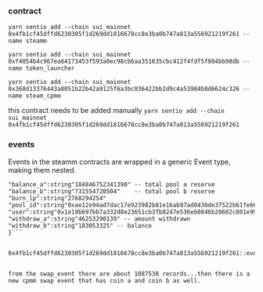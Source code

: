 ### contract
`yarn sentio add --chain sui_mainnet 0x4fb1cf45dffd6230305f1d269dd1816678cc8e3ba0b747a813a556921219f261 --name steamm`

`yarn sentio add --chain sui_mainnet 0xf4054b4c967ea64173453f593a0ec98cb6aa351635cbc412f4fdf5f804bb98db --name token_launcher`

`yarn sentio add --chain sui_mainnet 0x368d13376443a8051b22b42a9125f6a3bc836422bb2d9c4a53984b8d6624c326 --name steam_cpmm`

this contract needs to be added manually
`yarn sentio add --chain sui_mainnet 0x4fb1cf45dffd6230305f1d269dd1816678cc8e3ba0b747a813a556921219f261`


### events 

Events in the steamm contracts are wrapped in a generic Event type, making them nested. 


```"event":{7 items
"balance_a":string"184846752341390" -- total pool a reserve
"balance_b":string"731554720504"    -- total pool b reserve
"burn_lp":string"2768294254"
"pool_id":string"0xae12e94ad7dac17e923982b81e16ab97ad0436de37522b61fe66930968ad966b"
"user":string"0x1e19b697bb7a332d8e23651cb3fb8247e536eb0846b28602c801e991cb4dbad0"
"withdraw_a":string"46253290139" -- amount withdrawn
"withdraw_b":string"183053325" -- balance
}```


0x4fb1cf45dffd6230305f1d269dd1816678cc8e3ba0b747a813a556921219f261::events::Event<0x4fb1cf45dffd6230305f1d269dd1816678cc8e3ba0b747a813a556921219f261::pool::RedeemResult>


from the swap_event there are about 1087538 records...then there is a new cpmm swap event that has coin a and coin b as well.